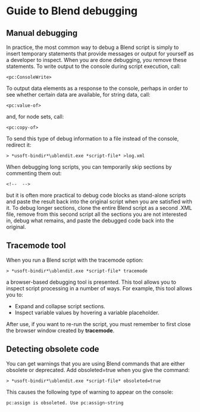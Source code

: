 # Guide to Blend debugging

## Manual debugging

In practice, the most common way to debug a Blend script is simply to insert temporary statements that provide messages or output for yourself as a developer to inspect. When you are done debugging, you remove these statements.
To write output to the console during script execution, call:

```language-xml
<pc:ConsoleWrite>
```

To output data elements as a response to the console, perhaps in order to see whether certain data are available, for string data, call:

```language-xml
<pc:value-of>
```

and, for node sets, call:

```language-xml
<pc:copy-of>
```

To send this type of debug information to a file instead of the console, redirect it:

```
> *usoft-bindir*\ublendit.exe *script-file* >log.xml
```

When debugging long scripts, you can temporarily skip sections by commenting them out:

```language-xml
<!--  -->
```

but it is often more practical to debug code blocks as stand-alone scripts and paste the result back into the original script when you are satisfied with it. To debug longer sections, clone the entire Blend script as a second .XML file, remove from this second script all the sections you are not interested in, debug what remains, and paste the debugged code back into the original.

## Tracemode tool

When you run a Blend script with the tracemode option:

```
> *usoft-bindir*\ublendit.exe *script-file* tracemode
```

a browser-based debugging tool is presented. This tool allows you to inspect script processing in a number of ways. For example, this tool allows you to:

- Expand and collapse script sections.
- Inspect variable values by hovering a variable placeholder.

After use, if you want to re-run the script, you must remember to first close the browser window created by **tracemode**.

## Detecting obsolete code

You can get warnings that you are using Blend commands that are either obsolete or deprecated. Add obsoleted=true when you give the command:

```
> *usoft-bindir*\ublendit.exe *script-file* obsoleted=true
```

This causes the following type of warning to appear on the console:

```
pc:assign is obsoleted. Use pc:assign-string
```

 